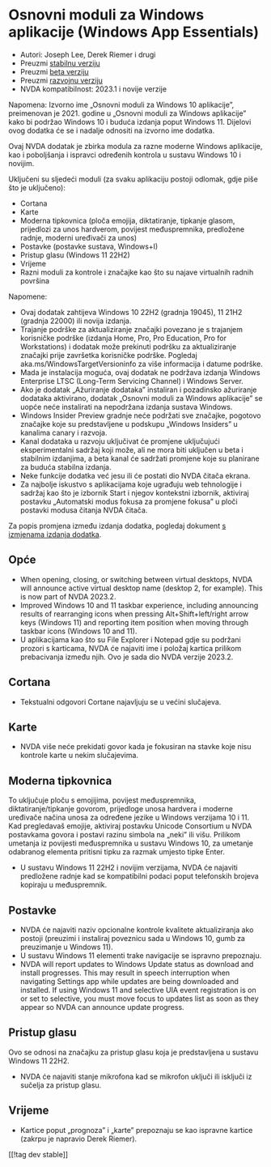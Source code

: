 # Osnovni moduli za Windows aplikacije (Windows App Essentials) #

* Autori: Joseph Lee, Derek Riemer i drugi
* Preuzmi [stabilnu verziju][1]
* Preuzmi [beta verziju][2]
* Preuzmi [razvojnu verziju][3]
* NVDA kompatibilnost: 2023.1 i novije verzije

Napomena: Izvorno ime „Osnovni moduli za Windows 10 aplikacije”, preimenovan
je 2021. godine u „Osnovni moduli za Windows aplikacije” kako bi podržao
Windows 10 i buduća izdanja poput Windows 11. Dijelovi ovog dodatka će se i
nadalje odnositi na izvorno ime dodatka.

Ovaj NVDA dodatak je zbirka modula za razne moderne Windows aplikacije, kao
i poboljšanja i ispravci određenih kontrola u sustavu Windows 10 i novijim.

Uključeni su sljedeći moduli (za svaku aplikaciju postoji odlomak, gdje piše
što je uključeno):

* Cortana
* Karte
* Moderna tipkovnica (ploča emojija, diktatiranje, tipkanje glasom,
  prijedlozi za unos hardverom, povijest međuspremnika, predložene radnje,
  moderni uređivači za unos)
* Postavke (postavke sustava, Windows+I)
* Pristup glasu (Windows 11 22H2)
* Vrijeme
* Razni moduli za kontrole i značajke kao što su najave virtualnih radnih
  površina

Napomene:

* Ovaj dodatak zahtijeva Windows 10 22H2 (gradnja 19045), 11 21H2 (gradnja
  22000) ili novija izdanja.
* Trajanje podrške za aktualiziranje značajki povezano je s trajanjem
  korisničke podrške (izdanja Home, Pro, Pro Education, Pro for
  Workstations) i dodatak može prekinuti podršku za aktualiziranje značajki
  prije završetka korisničke podrške. Pogledaj
  aka.ms/WindowsTargetVersioninfo za više informacija i datume podrške.
* Mada je instalacija moguća, ovaj dodatak ne podržava izdanja Windows
  Enterprise LTSC (Long-Term Servicing Channel) i Windows Server.
* Ako je dodatak „Ažuriranje dodataka” instaliran i pozadinsko ažuriranje
  dodataka aktivirano, dodatak „Osnovni moduli za Windows aplikacije” se
  uopće neće instalirati na nepodržana izdanja sustava Windows.
* Windows Insider Preview gradnje neće podržati sve značajke, pogotovo
  značajke koje su predstavljene u podskupu „Windows Insiders” u kanalima
  canary i razvoja.
* Kanal dodataka u razvoju uključivat će promjene uključujući
  eksperimentalni sadržaj koji može, ali ne mora biti uključen u beta i
  stabilnim izdanjima, a beta kanal će sadržati promjene koje su planirane
  za buduća stabilna izdanja.
* Neke funkcije dodatka već jesu ili će postati dio NVDA čitača ekrana.
* Za najbolje iskustvo s aplikacijama koje ugrađuju web tehnologije i
  sadržaj kao što je izbornik Start i njegov kontekstni izbornik, aktiviraj
  postavku „Automatski modus fokusa za promjene fokusa” u ploči postavki
  modusa čitanja NVDA čitača.

Za popis promjena između izdanja dodatka, pogledaj dokument [s izmjenama
izdanja dodatka][4].

## Opće

* When opening, closing, or switching between virtual desktops, NVDA will
  announce active virtual desktop name (desktop 2, for example). This is now
  part of NVDA 2023.2.
* Improved Windows 10 and 11 taskbar experience, including announcing
  results of rearranging icons when pressing Alt+Shift+left/right arrow keys
  (Windows 11) and reporting item position when moving through taskbar icons
  (Windows 10 and 11).
* U aplikacijama kao što su File Explorer i Notepad gdje su podržani prozori
  s karticama, NVDA će najaviti ime i položaj kartica prilikom prebacivanja
  između njih. Ovo je sada dio NVDA verzije 2023.2.

## Cortana

* Tekstualni odgovori Cortane najavljuju se u većini slučajeva.

## Karte

* NVDA više neće prekidati govor kada je fokusiran na stavke koje nisu
  kontrole karte u nekim slučajevima.

## Moderna tipkovnica

To uključuje ploču s emojijima, povijest međuspremnika,
diktatiranje/tipkanje govorom, prijedloge unosa hardvera i moderne uređivače
načina unosa za određene jezike u Windows verzijama 10 i 11. Kad pregledavaš
emojije, aktiviraj postavku Unicode Consortium u NVDA postavkama govora i
postavi razinu simbola na „neki” ili višu. Prilikom umetanja iz povijesti
međuspremnika u sustavu Windows 10, za umetanje odabranog elementa pritisni
tipku za razmak umjesto tipke Enter.

* U sustavu Windows 11 22H2 i novijim verzijama, NVDA će najaviti predložene
  radnje kad se kompatibilni podaci poput telefonskih brojeva kopiraju u
  međuspremnik.

## Postavke

* NVDA će najaviti naziv opcionalne kontrole kvalitete aktualiziranja ako
  postoji (preuzimi i instaliraj poveznicu sada u Windows 10, gumb za
  preuzimanje u Windows 11).
* U sustavu Windows 11 elementi trake navigacije se ispravno prepoznaju.
* NVDA will report updates to Windows Update status as download and install
  progresses. This may result in speech interruption when navigating
  Settings app while updates are being downloaded and installed. If using
  Windows 11 and selective UIA event registration is on or set to selective,
  you must move focus to updates list as soon as they appear so NVDA can
  announce update progress.

## Pristup glasu

Ovo se odnosi na značajku za pristup glasu koja je predstavljena u sustavu
Windows 11 22H2.

* NVDA će najaviti stanje mikrofona kad se mikrofon uključi ili isključi iz
  sučelja za pristup glasu.

## Vrijeme

* Kartice poput „prognoza” i „karte” prepoznaju se kao ispravne kartice
  (zakrpu je napravio Derek Riemer).

[[!tag dev stable]]

[1]: https://www.nvaccess.org/addonStore/legacy?file=wintenApps

[2]: https://www.nvaccess.org/addonStore/legacy?file=wintenApps-beta

[3]: https://www.nvaccess.org/addonStore/legacy?file=wintenApps-dev

[4]: https://github.com/josephsl/wintenapps/wiki/w10changelog
